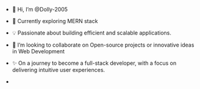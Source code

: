 - 👋 Hi, I’m @Dolly-2005
- 🚀 Currently exploring MERN stack
- 💡 Passionate about building efficient and scalable applications.
- 🤝 I’m looking to collaborate on Open-source projects or innovative ideas in Web Development
- ✨ On a journey to become a full-stack developer, with a focus on delivering intuitive user experiences.

- 

<!---
Dolly-2005/Dolly-2005 is a ✨ special ✨ repository because its `README.md` (this file) appears on your GitHub profile.
You can click the Preview link to take a look at your changes.
--->
